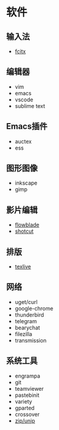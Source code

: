 # 软件

## 输入法

- [fcitx](fcitx.md)


## 编辑器

- vim
- emacs
- vscode
- sublime text

## Emacs插件

- auctex
- ess

## 图形图像

- inkscape
- gimp

## 影片编辑

- [flowblade](flowblade.md)
- [shotcut](shotcut.md)

## 排版 

- [texlive](texlive.md)

## 网络

- uget/curl
- google-chrome
- thunderbird
- telegram
- bearychat
- filezilla
- transmission

## 系统工具

- engrampa
- git
- teamviewer
- pastebinit
- variety
- gparted
- crossover 
- [zip/unip](zip.md)

